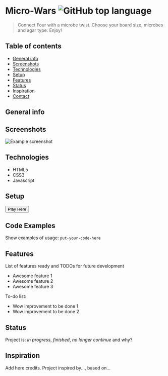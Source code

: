 




# Micro-Wars ![GitHub top language](https://img.shields.io/github/languages/top/nathanielazevedo/microwars)
> Connect Four with a microbe twist. Choose your board size, microbes and agar type. Enjoy!

## Table of contents
* [General info](#general-info)
* [Screenshots](#screenshots)
* [Technologies](#technologies)
* [Setup](#setup)
* [Features](#features)
* [Status](#status)
* [Inspiration](#inspiration)
* [Contact](#contact)

## General info


## Screenshots
![Example screenshot](./img/screenshot.png)

## Technologies
* HTML5
* CSS3
* Javascript

## Setup
<button>Play Here</button>

## Code Examples
Show examples of usage:
`put-your-code-here`

## Features
List of features ready and TODOs for future development
* Awesome feature 1
* Awesome feature 2
* Awesome feature 3

To-do list:
* Wow improvement to be done 1
* Wow improvement to be done 2

## Status
Project is: _in progress_, _finished_, _no longer continue_ and why?

## Inspiration
Add here credits. Project inspired by..., based on...

